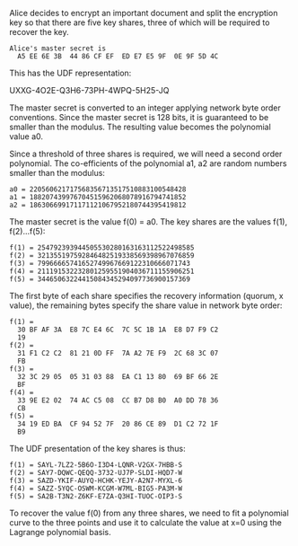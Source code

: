 
Alice decides to encrypt an important document and split the encryption key so that
there are five key shares, three of which will be required to recover the key.

~~~~
Alice's master secret is
  A5 EE 6E 3B  44 86 CF EF  ED E7 E5 9F  0E 9F 5D 4C
~~~~

This has the UDF representation:

UXXG-4O2E-Q3H6-73PH-4WPQ-5H25-JQ

The master secret is converted to an integer applying network byte order conventions.
Since the master secret is 128 bits, it is guaranteed to be smaller than the modulus.
The resulting value becomes the polynomial value a0.

Since a threshold of three shares is required, we will need a second order polynomial.
The co-efficients of the polynomial a1, a2 are random numbers smaller than the 
modulus:

~~~~
a0 = 220560621717568356713517510883100548428
a1 = 188207439976704515962068078916794741852
a2 = 186306699171171121067952180744395419812
~~~~

The master secret is the value f(0) = a0. The key shares are the values f(1), f(2)...f(5):

~~~~
f(1) = 254792393944505530280163163112522498585
f(2) = 321355197592846482519338569398967076859
f(3) = 79966665741652749967669122310666071743
f(4) = 211191532232801259551904036711155906251
f(5) = 34465063224415084345294097736900157369
~~~~

The first byte of each share specifies the recovery information (quorum, x value), the
remaining bytes specify the share value in network byte order:

~~~~
f(1) = 
  30 BF AF 3A  E8 7C E4 6C  7C 5C 1B 1A  E8 D7 F9 C2
  19
f(2) = 
  31 F1 C2 C2  81 21 0D FF  7A A2 7E F9  2C 68 3C 07
  FB
f(3) = 
  32 3C 29 05  05 31 03 88  EA C1 13 80  69 BF 66 2E
  BF
f(4) = 
  33 9E E2 02  74 AC C5 08  CC B7 D8 B0  A0 DD 78 36
  CB
f(5) = 
  34 19 ED BA  CF 94 52 7F  20 86 CE 89  D1 C2 72 1F
  B9
~~~~

The UDF presentation of the key shares is thus:

~~~~
f(1) = SAYL-7LZ2-5B6O-I3D4-LQNR-V2GX-7HBB-S
f(2) = SAY7-DQWC-QEQQ-3732-UJ7P-SLDI-HQD7-W
f(3) = SAZD-YKIF-AUYQ-HCHK-YEJY-A2N7-MYXL-6
f(4) = SAZZ-5YQC-OSWM-KCGM-W7ML-BIG5-PA3M-W
f(5) = SA2B-T3N2-Z6KF-E7ZA-Q3HI-TUOC-OIP3-S
~~~~

To recover the value f(0) from any three shares, we need to fit a polynomial curve to 
the three points and use it to calculate the value at x=0 using the Lagrange polynomial
basis.
